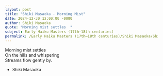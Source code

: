 ```yaml
---
layout: post
title: "Shiki Masaoka - Morning Mist"
date: 2024-12-30 12:00:00 -0000
author: Shiki Masaoka
quote: "Morning mist settles  "
subject: Early Haiku Masters (17th–18th centuries)
permalink: /Early Haiku Masters (17th–18th centuries)/Shiki Masaoka/Shiki Masaoka - Morning Mist
---
```


Morning mist settles  
On the hills and whispering  
Streams flow gently by.

- Shiki Masaoka
